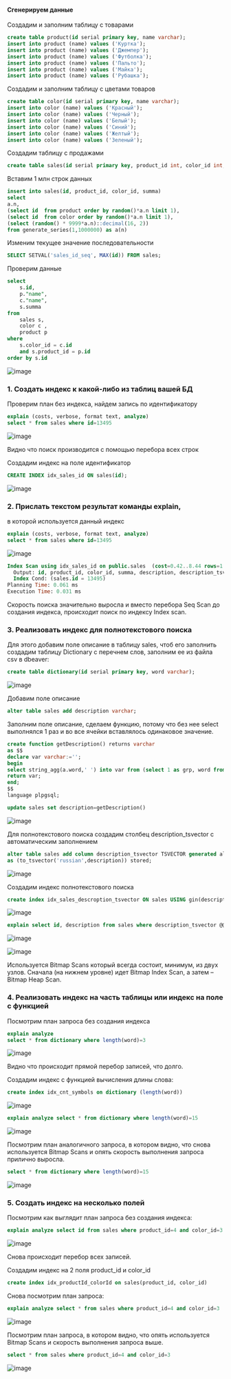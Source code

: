 #### Сгенерируем данные

Создадим и заполним таблицу с товарами

```sql
create table product(id serial primary key, name varchar);
insert into product (name) values ('Куртка');
insert into product (name) values ('Джемпер');
insert into product (name) values ('Футболка');
insert into product (name) values ('Пальто');
insert into product (name) values ('Майка');
insert into product (name) values ('Рубашка');
```

Создадим и заполним таблицу с цветами товаров

```sql
create table color(id serial primary key, name varchar);
insert into color (name) values ('Красный');
insert into color (name) values ('Черный');
insert into color (name) values ('Белый');
insert into color (name) values ('Синий');
insert into color (name) values ('Желтый');
insert into color (name) values ('Зеленый');
```

Создадим таблицу с продажами

```sql
create table sales(id serial primary key, product_id int, color_id int, summa money);
```
Вставим 1 млн строк данных

```sql
insert into sales(id, product_id, color_id, summa) 
select
a.n,
(select id	from product order by random()*a.n limit 1),
(select	id  from color order by	random()*a.n limit 1),
(select (random() * 9999*a.n)::decimal(16, 2))
from generate_series(1,1000000) as a(n)
```

Изменим текущее значение последовательности

```sql
SELECT SETVAL('sales_id_seq', MAX(id)) FROM sales;
```


Проверим данные

```sql
select
	s.id,
	p."name",
	c."name",
	s.summa
from
	sales s,
	color c ,
	product p
where
	s.color_id = c.id
	and s.product_id = p.id
order by s.id
```

![image](https://github.com/user-attachments/assets/01685be0-2c9f-476b-8531-6fa2ea148a6b)

 

### 1.	Создать индекс к какой-либо из таблиц вашей БД

Проверим план без индекса, найдем запись по идентификатору

```sql
explain (costs, verbose, format text, analyze)
select * from sales where id=13495
```
![image](https://github.com/user-attachments/assets/4b846b0f-02c0-4748-8271-f3d650cae8c9)

Видно что поиск производится с помощью перебора всех строк

Создадим индекс на поле идентификатор

```sql
CREATE INDEX idx_sales_id ON sales(id);
```
![image](https://github.com/user-attachments/assets/0b787ff4-c3b0-4419-a2f4-d68daa1a8052)


 

### 2.	Прислать текстом результат команды explain,
в которой используется данный индекс

```sql
explain (costs, verbose, format text, analyze)
select * from sales where id=13495
```

![image](https://github.com/user-attachments/assets/65db217e-d56f-4c58-bcf5-08f32943023c)

```sql
Index Scan using idx_sales_id on public.sales  (cost=0.42..8.44 rows=1 width=211) (actual time=0.017..0.019 rows=1 loops=1)
  Output: id, product_id, color_id, summa, description, description_tsvector
  Index Cond: (sales.id = 13495)
Planning Time: 0.061 ms
Execution Time: 0.031 ms

```

Скорость поиска значительно выросла и вместо перебора Seq Scan до создания индекса, происходит поиск по индексу Index scan.


### 3.	Реализовать индекс для полнотекстового поиска

Для этого добавим поле описание в таблицу sales, чтоб его заполнить создадим таблицу Dictionary с перечнем слов, заполним ее из файла csv в dbeaver:

```sql
create table dictionary(id serial primary key, word varchar);
```
![image](https://github.com/user-attachments/assets/9386b6be-bb46-4971-92ac-29a231cdf4a3)


Добавим поле описание

```sql
alter table sales add description varchar;
```

Заполним поле описание, сделаем функцию, потому что без нее select выполнялся 1 раз и во все ячейки вставлялось одинаковое значение. 

```sql
create function getDescription() returns varchar 
as $$
declare var varchar:='';
begin
select string_agg(a.word,' ') into var from (select 1 as grp, word from dictionary order by random() limit random()*20) a group by grp;
return var;
end;
$$
language plpgsql;
```


```sql
update sales set description=getDescription()
```
![image](https://github.com/user-attachments/assets/019a4ed6-62fa-4aed-aa94-037e1ca00579)


Для полнотекстового поиска создадим столбец description_tsvector с автоматическим заполнением

```sql
alter table sales add column description_tsvector TSVECTOR generated always
as (to_tsvector('russian',description)) stored;
```

![image](https://github.com/user-attachments/assets/189c1f79-43b5-4fdb-ba06-6c5516b6864f)

 
Создадим индекс полнотекстового поиска

```sql
create index idx_sales_descroption_tsvector ON sales USING gin(description_tsvector);
```
![image](https://github.com/user-attachments/assets/86883b1e-5d85-4bb2-a3f3-5719d4a094b3)

 

```sql
explain select id, description from sales where description_tsvector @@ to_tsquery('russian', 'первый & человек')
```
![image](https://github.com/user-attachments/assets/f948d4c8-47e2-4f52-80be-b7e8147e5441)

 
![image](https://github.com/user-attachments/assets/59036a58-3401-4008-bb0f-d966bee44be5)

 Используется Bitmap Scans который всегда состоит, минимум, из двух узлов. Сначала (на нижнем уровне) идет Bitmap Index Scan, а затем – Bitmap Heap Scan. 


### 4.	Реализовать индекс на часть таблицы или индекс на поле с функцией

Посмотрим план запроса без создания индекса

```sql
explain analyze 
select * from dictionary where length(word)=3
```
![image](https://github.com/user-attachments/assets/3a97522a-515a-4020-bed2-910af8ec5522)

Видно что происходит прямой перебор записей, что долго.
 

Создадим индекс с функцией вычисления длины слова:

```sql
create index idx_cnt_symbols on dictionary (length(word))
```
![image](https://github.com/user-attachments/assets/dc3bf25e-6abd-4349-80c4-ac7c0b7cf029)

 

```sql
explain analyze select * from dictionary where length(word)=15
```
![image](https://github.com/user-attachments/assets/63c76553-4563-46af-94ca-11926c953db2)

Посмотрим план аналогичного запроса, в котором видно, что снова используется Bitmap Scans и опять скорость выполнения запроса прилично выросла. 
 

```sql
select * from dictionary where length(word)=15
```
![image](https://github.com/user-attachments/assets/a3e88ce2-3d7a-4a30-91dd-921a17be4be4)

 

### 5.	Создать индекс на несколько полей

Посмотрим как выглядит план запроса без создания индекса:

```sql
explain analyze select id from sales where product_id=4 and color_id=3
```
![image](https://github.com/user-attachments/assets/c261c0ab-401f-4c7c-8e31-cc6eec57eb1e)

Снова происходит перебор всех записей.

 
Создадим индекс на 2 поля product_id и color_id 

```sql
create index idx_productId_colorId on sales(product_id, color_id)
```

Снова посмотрим план запроса:

```sql
explain analyze select * from sales where product_id=4 and color_id=3
```

 ![image](https://github.com/user-attachments/assets/393b47d3-c7bd-4aba-a32e-227dcc273d14)

Посмотрим план запроса, в котором видно, что опять используется Bitmap Scans и скорость выполнения запроса выше. 

```sql
select * from sales where product_id=4 and color_id=3
```

![image](https://github.com/user-attachments/assets/d65bb3ba-fda0-4fab-a651-77db561df992)

